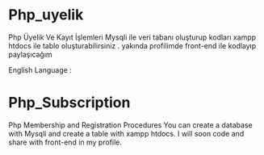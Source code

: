 # Php_uyelik
Php Üyelik Ve Kayıt İşlemleri Mysqli ile veri tabanı oluşturup kodları xampp htdocs ile tablo oluşturabilirsiniz . yakında profilimde front-end ile kodlayıp paylaşıcağım 

English Language :

# Php_Subscription
Php Membership and Registration Procedures You can create a database with Mysqli and create a table with xampp htdocs. I will soon code and share with front-end in my profile.
